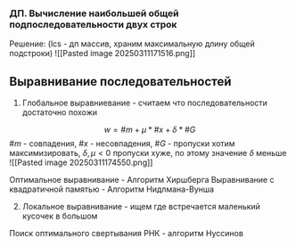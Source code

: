 ### ДП. Вычисление наибольшей общей подпоследовательности двух строк
Решение: (lcs - дп массив, храним максимальную длину общей подстроки)
![[Pasted image 20250311171516.png]]

## Выравнивание последовательностей
1. Глобальное выравниевание - считаем что последовательности достаточно похожи

$$w = \#m + \mu*\#x + \delta * \#G$$
$\#m$ - совпадения, $\#x$ - несовпадения, $\#G$ - пропуски
хотим максимизировать, $\delta, \mu < 0$
пропуски хуже, по этому значение $\delta$ меньше
![[Pasted image 20250311174550.png]]

Оптимальное выравнивание - Алгоритм Хиршберга
Выравнивание с квадратичной памятью - Алгоритм Нидлмана-Вунша

2. Локальное выравнивание - ищем где встречается маленький кусочек в большом

Поиск оптимального свертывания РНК -  алгоритм Нуссинов